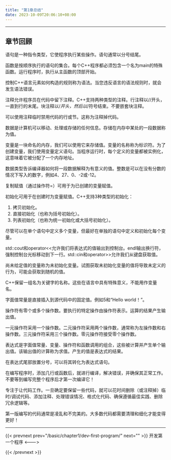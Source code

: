 ```yaml
---
title: "第1章总结"
date: 2023-10-09T20:06:10+08:00
---
```


***
## 章节回顾

语句是一种指令类型，它使程序执行某些操作。语句通常以分号结尾。

函数是按顺序执行的语句的集合。每个C++程序都必须包含一个名为main的特殊函数。运行程序时，执行从主函数的顶部开始。

控制C++语言元素如何构造的规则称为语法。当您违反语言的语法规则时，就会发生语法错误。

注释允许程序员在代码中留下注释。C++支持两种类型的注释。行注释以//开头，一直到行的末尾。块注释以/*开头，然后以*/符号结束。不要嵌套块注释。

可以使用注释临时禁用代码的行或节。这称为注释掉代码。

数据是计算机可以移动、处理或存储的任何信息。存储在内存中某处的一段数据称为值。

变量是一块命名的内存，我们可以使用它来存储值。变量的名称称为标识符。为了创建变量，我们使用变量定义语句。当程序运行时，每个定义的变量都被实例化，这意味着它被分配了一个内存地址。

数据类型告诉编译器如何将一段数据解释为有意义的值。整数是可以在没有分数的情况下写入的数字，例如4、27、0、-2或-12。

复制赋值（通过操作符=）可用于为已创建的变量赋值。

初始化可用于在创建时为变量赋值。C++支持3种类型的初始化：

1. 拷贝初始化。
2. 直接初始化（也称为括号初始化）。
3. 列表初始化（也称为统一初始化或大括号初始化）。

尽管可以在单个语句中定义多个变量，但最好在单独的语句中定义和初始化每个变量。

std::cout和operator<<允许我们将表达式的值输出到控制台。endl输出换行符，强制控制台光标移动到下一行。std::cin和operator>>允许我们从键盘获取值。

尚未给定值的变量称为未初始化变量。试图获取未初始化变量的值将导致未定义的行为，可能会获取到随机的值。

C++保留一组名为关键字的名称。这些在语言中具有特殊意义，不能用作变量名。

字面值常量是直接插入到源代码中的固定值。例如5和“Hello world！”。

操作符有零个或多个操作数。要执行的特定操作由操作符表示。运算的结果产生输出值。

一元操作符采用一个操作数。二元操作符采用两个操作数，通常称为左操作数和右操作数。三元操作符采用三个操作数。零元操作符接受零个操作数。

表达式是字面值常量、变量、操作符和函数调用的组合，这些被计算并产生单个输出值。该输出值的计算称为求值。产生的值是表达式的结果。

在表达式尾部放置分号，可以将其转化为表达式语句。

在编写程序时，添加几行或函数后，就进行编译，解决错误，并确保其正常工作。不要等到编写完整个程序后才第一次编译它！

专注于让代码工作。一旦确定要保留一些代码，就可以花时间删除（或注释掉）临时/调试代码、添加注释、处理错误情况、格式化代码、确保遵循最佳实践、删除冗余逻辑等。

第一版编写的代码通常是凌乱和不完美的。大多数代码都需要清理和细化才能变得更好！

***
{{< prevnext prev="/basic/chapter1/dev-first-program/" next="" >}}
开发第一个程序
<--->

{{< /prevnext >}}
